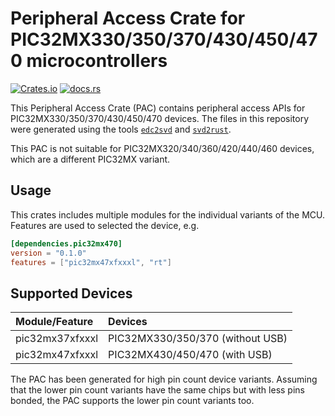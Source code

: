 # Peripheral Access Crate for PIC32MX330/350/370/430/450/470 microcontrollers

[![Crates.io](https://img.shields.io/crates/v/pic32mx470.svg)](https://crates.io/crates/pic32mx470)
[![docs.rs](https://img.shields.io/docsrs/pic32mx470.svg)](https://docs.rs/pic32mx470)

This Peripheral Access Crate (PAC) contains peripheral access APIs for
PIC32MX330/350/370/430/450/470 devices. The files in this repository were
generated using the tools [`edc2svd`] and [`svd2rust`].

[`edc2svd`]: https://github.com/kiffie/edc2svd
[`svd2rust`]: https://crates.io/crates/svd2rust

This PAC is not suitable for PIC32MX320/340/360/420/440/460 devices, which are a
different PIC32MX variant.

## Usage

This crates includes multiple modules for the individual variants of the MCU.
Features are used to selected the device, e.g.

```toml
[dependencies.pic32mx470]
version = "0.1.0"
features = ["pic32mx47xfxxxl", "rt"]
```

## Supported Devices

| Module/Feature  | Devices |
|:----------------|:--------|
| pic32mx37xfxxxl | PIC32MX330/350/370 (without USB)|
| pic32mx47xfxxxl | PIC32MX430/450/470 (with USB)

The PAC has been generated for high pin count device variants. Assuming that the
lower pin count variants have the same chips but with less pins bonded, the PAC
supports the lower pin count variants too.

